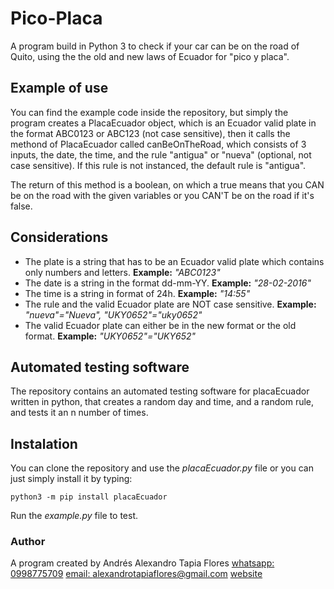 # Pico-Placa
A program build in Python 3 to check if your car can be on the road of Quito, using the the old and new laws of Ecuador for "pico y placa".

## Example of use
You can find the example code inside the repository, but simply the program creates a PlacaEcuador object, which is an Ecuador valid plate in the format ABC0123 or ABC123 (not case sensitive), then it calls the methond of PlacaEcuador called canBeOnTheRoad, which consists of 3 inputs, the date, the time, and the rule "antigua" or "nueva" (optional, not case sensitive). If this rule is not instanced, the default rule is "antigua".

The return of this method is a boolean, on which a true means that you CAN be on the road with the given variables or you CAN'T be on the road if it's false.

## Considerations
- The plate is a string that has to be an Ecuador valid plate which contains only numbers and letters.
    **Example:** _"ABC0123"_
- The date is a string in the format dd-mm-YY.
    **Example:** _"28-02-2016"_
- The time is a string in format of 24h.
    **Example:** _"14:55"_
- The rule and the valid Ecuador plate are NOT case sensitive.
    **Example:** _"nueva"="Nueva", "UKY0652"="uky0652"_
- The valid Ecuador plate can either be in the new format or the old format.
    **Example:** _"UKY0652"="UKY652"_

## Automated testing software
The repository contains an automated testing software for placaEcuador written in python, that creates a random day and time, and a random rule, and tests it an n number of times.

## Instalation
You can clone the repository and use the _placaEcuador.py_ file or you can just simply install it by typing:
```
python3 -m pip install placaEcuador
```
Run the _example.py_ file to test.

### Author
A program created by Andrés Alexandro Tapia Flores
[whatsapp: 0998775709](https://wa.me/593998775709)
[email: alexandrotapiaflores@gmail.com](mailto:alexandrotapiaflores@gmail.com)
[website](https://andrestapia.netlify.com)